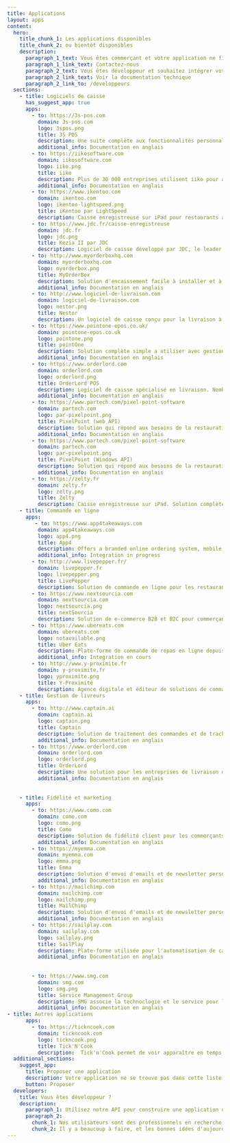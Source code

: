 ```yaml
---
title: Applications
layout: apps
content:
  hero:
    title_chunk_1: Les applications disponibles
    title_chunk_2: ou bientôt disponibles
    description:
      paragraph_1_text: Vous êtes commerçant et votre application ne figure pas dans cette liste ?
      paragraph_1_link_text: Contactez-nous
      paragraph_2_text: Vous êtes développeur et souhaitez intégrer votre application à HubRise ?
      paragraph_2_link_text: Voir la documentation technique
      paragraph_2_link_to: /developpeurs
  sections:
    - title: Logiciels de caisse
      has_suggest_app: true
      apps:
        - to: https://3s-pos.com
          domain: 3s-pos.com
          logo: 3spos.png
          title: 3S POS
          description: Une suite complète aux fonctionnalités personnalisables pour répondre aux besoins de chaque restaurant ou hotelier.
          additional_info: Documentation en anglais
        - to: https://iikosoftware.com
          domain: iikosoftware.com
          logo: iiko.png
          title: iiko
          description: Plus de 30 000 entreprises utilisent iiko pour automatiser tous les aspects de leurs opérations. 100% cloud, facile à déployer et à faire évoluer pour les entreprises mono ou multisite.
          additional_info: Documentation en anglais
        - to: https://www.ikentoo.com
          domain: ikentoo.com
          logo: ikentoo-lightspeed.png
          title: iKentoo par LightSpeed
          description: Caisse enregistreuse sur iPad pour restaurants and hoteliers avec une forte présence à l'international.
        - to: https://www.jdc.fr/caisse-enregistreuse
          domain: jdc.fr
          logo: jdc.png
          title: Kezia II par JDC
          description: Logiciel de caisse développé par JDC, le leader français des solutions d'encaissement. Kezia II s'adapte à tous les types de commerces.
        - to: http://www.myorderboxhq.com
          domain: myorderboxhq.com
          logo: myorderbox.png
          title: MyOrderBox
          description: Solution d'encaissement facile à installer et à utiliser au quotidien.
          additional_info: Documentation en anglais
        - to: http://www.logiciel-de-livraison.com
          domain: logiciel-de-livraison.com
          logo: nestor.png
          title: Nestor
          description: Un logiciel de caisse conçu pour la livraison à domicile et la vente à emporter.
        - to: https://www.pointone-epos.co.uk/
          domain: pointone-epos.co.uk
          logo: pointone.png
          title: pointOne
          description: Solution complète simple a utiliser avec gestion de stock, rapports et analyses des données.
          additional_info: Documentation en anglais
        - to: https://www.orderlord.com
          domain: orderlord.com
          logo: orderlord.png
          title: OrderLord POS
          description: Logiciel de caisse spécialisé en livraison. Nombreuses fonctionnalités pour faciliter le travail en cuisine, la gestion de livreurs et l'analyse des données.
          additional_info: Documentation en anglais
        - to: https://www.partech.com/pixel-point-software
          domain: partech.com
          logo: par-pixelpoint.png
          title: PixelPoint (web API)
          description: Solution qui répond aux besoins de la restauration et du divertissement, avec un focus sur la gestion des coûts, la prévention des pertes et la fidélisation.
          additional_info: Documentation en anglais
        - to: https://www.partech.com/pixel-point-software
          domain: partech.com
          logo: par-pixelpoint.png
          title: PixelPoint (Windows API)
          description: Solution qui répond aux besoins de la restauration et du divertissement, avec un focus sur la gestion des coûts, la prévention des pertes et la fidélisation.
          additional_info: Documentation en anglais
        - to: https://zelty.fr
          domain: zelty.fr
          logo: zelty.png
          title: Zelty
          description: Caisse enregistreuse sur iPad. Solution complète, pensée pour le multisite, les franchises, les chaines et qui s'adapte a tout type de restaurant.             
    - title: Commande en ligne
      apps:
         - to: https://www.app4takeaways.com
          domain: app4takeaways.com
          logo: app4.png
          title: App4
          description: Offers a branded online ordering system, mobile app and associated applications for takeaways, restaurants, pubs, cafes and food outlets. 
          additional_info: Integration in progress
        - to: http://www.livepepper.fr/
          domain: livepepper.fr
          logo: livepepper.png
          title: LivePepper
          description: Solution de commande en ligne pour les restaurants. Adapté aux indépendants comme aux chaînes untilisé en Franse, en Grande Bretagne et à l'international.
        - to: https://www.nextsourcia.com
          domain: nextsourcia.com
          logo: nextsourcia.png
          title: nextSourcia
          description: Solution de e-commerce B2B et B2C pour commerçants avec faculté d'adaptation.
        - to: https://www.ubereats.com
          domain: ubereats.com
          logo: notavailable.png
          title: Uber Eats
          description: Plate-forme de commande de repas en ligne depuis le site ou via une application avec service de livraison à domicile.
          additional_info: Integration en cours
        - to: http://www.y-proximite.fr
          domain: y-proximite.fr
          logo: yproximite.png
          title: Y-Proximité
          description: Agence digitale et éditeur de solutions de commande en ligne pour les PME et petits commerçants.
    - title: Gestion de livreurs
      apps:
        - to: http://www.captain.ai
          domain: captain.ai
          logo: captain.png
          title: Captain
          description: Solution de traitement des commandes et de tracking des livreurs.
          additional_info: Documentation en anglais
        - to: https://www.orderlord.com
          domain: orderlord.com
          logo: orderlord.png
          title: OrderLord
          description: Une solution pour les entreprises de livraison ou pour les restaurants, suivant à la trace les commandes ainsi que les livreurs connectés par des terminaux GPS, tout en apportant aux clients avec une expérience de livraison transparente.
          additional_info: Documentation en anglais
          
          
    - title: Fidélité et marketing
      apps:
        - to: https://www.como.com
          domain: como.com
          logo: como.png
          title: Como
          description: Solution de fidélité client pour les commerçants, les hôteliers et les restaurateurs permettant de personnaliser les offres grâce à l'analyse des données clients.
          additional_info: Documentation en anglais
        - to: https://myemma.com
          domain: myemma.com
          logo: emma.png
          title: Emma
          description: Solution d'envoi d'emails et de newsletter personnalisés, avec support à la stratégie et à la conception de la campagne marketing. 
          additional_info: Documentation en anglais
        - to: https://mailchimp.com
          domain: mailchimp.com
          logo: mailchimp.png
          title: MailChimp
          description: Solution d'envoi d'emails et de newsletter personnalisés.
          additional_info: Documentation en anglais
        - to: https://sailplay.com
          domain: sailplay.com
          logo: sailplay.png
          title: SailPlay
          description: Plate-forme utilisée pour l'automatisation de campagnes d'emailing et pour mieux connaître ses clients afin de les fidéliser.
          additional_info: Documentation en anglais
          
          
        - to: https://www.smg.com
          domain: smg.com
          logo: smg.png
          title: Service Management Group
          description: SMG associe la technoclogie et le service pour la collecte et l'analyse de données permettant de mieux comprendre les comportements et d'agir en conséquence.
          additional_info: Documentation en anglais
- title: Autres applications
      apps:
        - to: https://tickncook.com
          domain: tickncook.com
          logo: tickncook.png
          title: Tick'N'Cook
          description:  Tick'n'Cook permet de voir apparaître en temps réel sur des écrans tactiles, les commandes validées par les bornes, les sites internet ou les systèmes de caisse. Modules personnalisables avec le temps de préparation et écrans spécialisés (bar, pâtisserie, cuisine, etc.).
  additional_sections:
    suggest_app:
      title: Proposer une application
      description: Votre application ne se trouve pas dans cette liste ?
      button: Proposer
  developers:
    title: Vous êtes développeur ?
    description:
      paragraph_1: Utilisez notre API pour construire une application utile aux commerçants. Proposez-la aux utilisateurs d'HubRise en la publiant sur notre site.
      paragraph_2:
        chunk_1: Nos utilisateurs sont des professionnels en recherche de solutions pour moderniser leur activité.
        chunk_2: Il y a beaucoup à faire, et les bonnes idées d'aujourd'hui sont les standards de demain.
---
```

